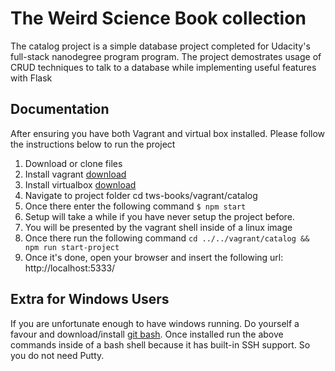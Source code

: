 # The Weird Science Book collection
The catalog project is a simple database project completed for Udacity's full-stack nanodegree program program. The project demostrates usage of CRUD techniques to talk to a database while implementing useful features with Flask

## Documentation
After ensuring you have both Vagrant and virtual box installed. Please follow the instructions below to run the project

1. Download or clone files
1. Install vagrant [download](https://www.vagrantup.com/downloads.html)
1. Install virtualbox [download](https://www.virtualbox.org/wiki/Downloads)
1. Navigate to project folder cd tws-books/vagrant/catalog
1. Once there enter the following command ``` $ npm start ```
1. Setup will take a while if you have never setup the project before. 
1. You will be presented by the vagrant shell inside of a linux image 
1. Once there run the following command ``` cd ../../vagrant/catalog && npm run start-project ```
1. Once it's done, open your browser and insert the following url: http://localhost:5333/

## Extra for Windows Users
If you are unfortunate enough to have windows running. Do yourself a favour and download/install [git bash](https://git-scm.com/download/win).
Once installed run the above commands inside of a bash shell because it has built-in SSH support. So you do not need Putty.  
